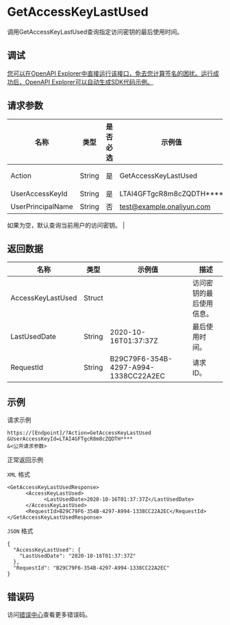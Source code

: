# GetAccessKeyLastUsed

调用GetAccessKeyLastUsed查询指定访问密钥的最后使用时间。

## 调试

[您可以在OpenAPI Explorer中直接运行该接口，免去您计算签名的困扰。运行成功后，OpenAPI Explorer可以自动生成SDK代码示例。](https://api.aliyun.com/#product=Ims&api=GetAccessKeyLastUsed&type=RPC&version=2019-08-15)

## 请求参数

|名称|类型|是否必选|示例值|描述|
|--|--|----|---|--|
|Action|String|是|GetAccessKeyLastUsed|要执行的操作。取值：GetAccessKeyLastUsed。 |
|UserAccessKeyId|String|是|LTAI4GFTgcR8m8cZQDTH\*\*\*\*|需要查询的访问密钥ID。 |
|UserPrincipalName|String|否|test@example.onaliyun.com|RAM用户的登录名称。

 如果为空，默认查询当前用户的访问密钥。 |

## 返回数据

|名称|类型|示例值|描述|
|--|--|---|--|
|AccessKeyLastUsed|Struct| |访问密钥的最后使用信息。 |
|LastUsedDate|String|2020-10-16T01:37:37Z|最后使用时间。 |
|RequestId|String|B29C79F6-354B-4297-A994-1338CC22A2EC|请求ID。 |

## 示例

请求示例

```
https://[Endpoint]/?Action=GetAccessKeyLastUsed
&UserAccessKeyId=LTAI4GFTgcR8m8cZQDTH****
&<公共请求参数>
```

正常返回示例

`XML` 格式

```
<GetAccessKeyLastUsedResponse>
	  <AccessKeyLastUsed>
		    <LastUsedDate>2020-10-16T01:37:37Z</LastUsedDate>
	  </AccessKeyLastUsed>
	  <RequestId>B29C79F6-354B-4297-A994-1338CC22A2EC</RequestId>
</GetAccessKeyLastUsedResponse>
```

`JSON` 格式

```
{
  "AccessKeyLastUsed": {
    "LastUsedDate": "2020-10-16T01:37:37Z"
  },
  "RequestId": "B29C79F6-354B-4297-A994-1338CC22A2EC"
}
```

## 错误码

访问[错误中心](https://error-center.alibabacloud.com/status/product/Ims)查看更多错误码。


